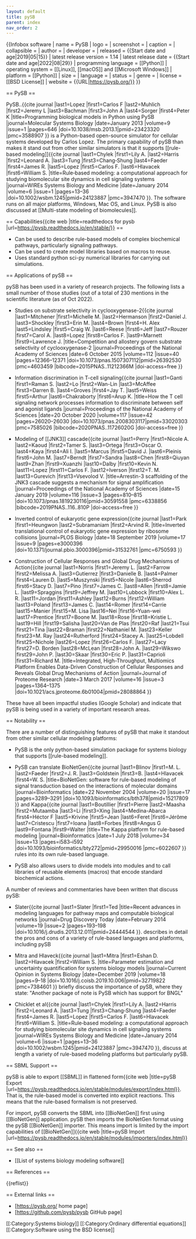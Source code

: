 ```yaml
---
layout: default
title: pySB
parent: index
nav_order: 2
---
```


{{Infobox software
| name                   = PySB
| logo                   = <!-- [[File: ]] -->
| screenshot             = <!-- [[File: ]] --> 
| caption                = 
| collapsible            = 
| author                 = 
| developer              = 
| released               = {{Start date and age|2019|05|15}}
| latest release version = 1.14
| latest release date    = {{Start date and age|2022|08|29}}
| programming language   = [[Python]]
| operating system       = [[Linux]], [[macOS]] and [[Microsoft Windows]]
| platform               = [[Python]]
| size                   = 
| language               = 
| status                 = 
| genre                  = 
| license                = [[BSD License]]
| website                = {{URL|https://pysb.org/}}
}}

== PySB ==

PySB..<ref>{{cite journal |last1=Lopez |first1=Carlos F |last2=Muhlich |first2=Jeremy L |last3=Bachman |first3=John A |last4=Sorger |first4=Peter K |title=Programming biological models in Python using PySB |journal=Molecular Systems Biology |date=January 2013 |volume=9 |issue=1 |pages=646 |doi=10.1038/msb.2013.1|pmid=23423320 |pmc=3588907 }}</ref> is a Python-based open-source simulator for cellular systems developed by Carlos Lopez. The primary capability of pySB than makes it stand out from other similar simulators is that it supports [[rule-based modeling]]<ref>{{cite journal |last1=Chylek |first1=Lily A. |last2=Harris |first2=Leonard A. |last3=Tung |first3=Chang‐Shung |last4=Faeder |first4=James R. |last5=Lopez |first5=Carlos F. |last6=Hlavacek |first6=William S. |title=Rule‐based modeling: a computational approach for studying biomolecular site dynamics in cell signaling systems |journal=WIREs Systems Biology and Medicine |date=January 2014 |volume=6 |issue=1 |pages=13–36 |doi=10.1002/wsbm.1245|pmid=24123887 |pmc=3947470 }}</ref>. The software runs on all major platforms, Windows, Mac OS, and Linux. PySB is also discussed at [[Multi-state modeling of biomolecules]].

== Capabilities<ref>{{cite web |title=readthedocs for pysb |url=https://pysb.readthedocs.io/en/stable/}}</ref> ==

* Can be used to describe rule-based models of complex biochemical pathways, particularly signaling pathways. 
* Can be used to create model libraries based on macros to reuse.
* Uses standard python sci-py numerical libraries for carrying out simulations.

== Applications of pySB ==

pySB has been used in a variety of research projects. The following lists a small number of those studies (out of a total of 230 mentions in the scientific literature (as of Oct 2022).

* Studies on substrate selectivity in cyclooxygenase-2<ref>{{cite journal |last1=Mitchener |first1=Michelle M. |last2=Hermanson |first2=Daniel J. |last3=Shockley |first3=Erin M. |last4=Brown |first4=H. Alex |last5=Lindsley |first5=Craig W. |last6=Reese |first6=Jeff |last7=Rouzer |first7=Carol A. |last8=Lopez |first8=Carlos F. |last9=Marnett |first9=Lawrence J. |title=Competition and allostery govern substrate selectivity of cyclooxygenase-2 |journal=Proceedings of the National Academy of Sciences |date=6 October 2015 |volume=112 |issue=40 |pages=12366–12371 |doi=10.1073/pnas.1507307112|pmid=26392530 |pmc=4603459 |bibcode=2015PNAS..11212366M |doi-access=free }}</ref>

* Information discrimination in T-cell signaling<ref>{{cite journal |last1=Ganti |first1=Raman S. |last2=Lo |first2=Wan-Lin |last3=McAffee |first3=Darren B. |last4=Groves |first4=Jay T. |last5=Weiss |first5=Arthur |last6=Chakraborty |first6=Arup K. |title=How the T cell signaling network processes information to discriminate between self and agonist ligands |journal=Proceedings of the National Academy of Sciences |date=20 October 2020 |volume=117 |issue=42 |pages=26020–26030 |doi=10.1073/pnas.2008303117|pmid=33020303 |pmc=7585026 |bibcode=2020PNAS..11726020G |doi-access=free }}</ref>

* Modeling of [[JNK3]] cascade<ref>{{cite journal |last1=Perry |first1=Nicole A. |last2=Kaoud |first2=Tamer S. |last3=Ortega |first3=Oscar O. |last4=Kaya |first4=Ali I. |last5=Marcus |first5=David J. |last6=Pleinis |first6=John M. |last7=Berndt |first7=Sandra |last8=Chen |first8=Qiuyan |last9=Zhan |first9=Xuanzhi |last10=Dalby |first10=Kevin N. |last11=Lopez |first11=Carlos F. |last12=Iverson |first12=T. M. |last13=Gurevich |first13=Vsevolod V. |title=Arrestin-3 scaffolding of the JNK3 cascade suggests a mechanism for signal amplification |journal=Proceedings of the National Academy of Sciences |date=15 January 2019 |volume=116 |issue=3 |pages=810–815 |doi=10.1073/pnas.1819230116|pmid=30591558 |pmc=6338856 |bibcode=2019PNAS..116..810P |doi-access=free }}</ref>

* Inverted control of eukaryotic gene expression<ref>{{cite journal |last1=Park |first1=Heungwon |last2=Subramaniam |first2=Arvind R. |title=Inverted translational control of eukaryotic gene expression by ribosome collisions |journal=PLOS Biology |date=18 September 2019 |volume=17 |issue=9 |pages=e3000396 |doi=10.1371/journal.pbio.3000396|pmid=31532761 |pmc=6750593 }}</ref>

* Construction of Cellular Responses and Global Drug Mechanisms of Action<ref>{{cite journal |last1=Norris |first1=Jeremy L. |last2=Farrow |first2=Melissa A. |last3=Gutierrez |first3=Danielle B. |last4=Palmer |first4=Lauren D. |last5=Muszynski |first5=Nicole |last6=Sherrod |first6=Stacy D. |last7=Pino |first7=James C. |last8=Allen |first8=Jamie L. |last9=Spraggins |first9=Jeffrey M. |last10=Lubbock |first10=Alex L. R. |last11=Jordan |first11=Ashley |last12=Burns |first12=William |last13=Poland |first13=James C. |last14=Romer |first14=Carrie |last15=Manier |first15=M. Lisa |last16=Nei |first16=Yuan-wei |last17=Prentice |first17=Boone M. |last18=Rose |first18=Kristie L. |last19=Hill |first19=Salisha |last20=Van de Plas |first20=Raf |last21=Tsui |first21=Tina |last22=Braman |first22=Nathaniel M. |last23=Keller |first23=M. Ray |last24=Rutherford |first24=Stacey A. |last25=Lobdell |first25=Nichole |last26=Lopez |first26=Carlos F. |last27=Lacy |first27=D. Borden |last28=McLean |first28=John A. |last29=Wikswo |first29=John P. |last30=Skaar |first30=Eric P. |last31=Caprioli |first31=Richard M. |title=Integrated, High-Throughput, Multiomics Platform Enables Data-Driven Construction of Cellular Responses and Reveals Global Drug Mechanisms of Action |journal=Journal of Proteome Research |date=3 March 2017 |volume=16 |issue=3 |pages=1364–1375 |doi=10.1021/acs.jproteome.6b01004|pmid=28088864 }}</ref>

These have all been impactful studies (Google Scholar) and indicate that pySB is being used in a variety of important research areas.

== Notability ==

There are a number of distinguishing features of pySB that make it standout from other similar cellular modeling platforms:

* PySB is the only python-based simulation package for systems biology that supports [[rule-based modeling]]. 

* PySB can translate BioNetGen<ref>{{cite journal |last1=Blinov |first1=M. L. |last2=Faeder |first2=J. R. |last3=Goldstein |first3=B. |last4=Hlavacek |first4=W. S. |title=BioNetGen: software for rule-based modeling of signal transduction based on the interactions of molecular domains |journal=Bioinformatics |date=22 November 2004 |volume=20 |issue=17 |pages=3289–3291 |doi=10.1093/bioinformatics/bth378|pmid=15217809 }}</ref> and Kappa<ref>{{cite journal |last1=Boutillier |first1=Pierre |last2=Maasha |first2=Mutaamba |last3=Li |first3=Xing |last4=Medina-Abarca |first4=Héctor F |last5=Krivine |first5=Jean |last6=Feret |first6=Jérôme |last7=Cristescu |first7=Ioana |last8=Forbes |first8=Angus G |last9=Fontana |first9=Walter |title=The Kappa platform for rule-based modeling |journal=Bioinformatics |date=1 July 2018 |volume=34 |issue=13 |pages=i583–i592 |doi=10.1093/bioinformatics/bty272|pmid=29950016 |pmc=6022607 }}</ref> rules into its own rule-based language. 

* PySB also allows users to divide models into modules and to call libraries of reusable elements (macros) that encode standard biochemical actions. 

A number of reviews and commentaries have been written that discuss pySB:

* Slater<ref>{{cite journal |last1=Slater |first1=Ted |title=Recent advances in modeling languages for pathway maps and computable biological networks |journal=Drug Discovery Today |date=February 2014 |volume=19 |issue=2 |pages=193–198 |doi=10.1016/j.drudis.2013.12.011|pmid=24444544 }}</ref>. describes in detail the pros and cons of a variety of rule-based languages and platforms, including pySB

* Mitra and Hlaveck<ref>{{cite journal |last1=Mitra |first1=Eshan D. |last2=Hlavacek |first2=William S. |title=Parameter estimation and uncertainty quantification for systems biology models |journal=Current Opinion in Systems Biology |date=December 2019 |volume=18 |pages=9–18 |doi=10.1016/j.coisb.2019.10.006|pmid=32719822 |pmc=7384601 }}</ref> briefly discuss the importance of pySB, where they state: "Another package of note is PySB which has support for BNGL"

* Chicklet et al<ref>{{cite journal |last1=Chylek |first1=Lily A. |last2=Harris |first2=Leonard A. |last3=Tung |first3=Chang‐Shung |last4=Faeder |first4=James R. |last5=Lopez |first5=Carlos F. |last6=Hlavacek |first6=William S. |title=Rule‐based modeling: a computational approach for studying biomolecular site dynamics in cell signaling systems |journal=WIREs Systems Biology and Medicine |date=January 2014 |volume=6 |issue=1 |pages=13–36 |doi=10.1002/wsbm.1245|pmid=24123887 |pmc=3947470 }}</ref>, discuss at length a variety of rule-based modeling platforms but particularly pySB.

== SBML Support ==

pySB is able to export [[SBML]] in flattened form<ref>{{cite web |title=pySB Export |url=https://pysb.readthedocs.io/en/stable/modules/export/index.html}}</ref>. That is, the rule-based model is converted into explicit reactions. This means that the rule-based formalism is not preserved. 

For import, pySB converts the SBML into [[BioNetGen]] first using [[BioNetGen]] application. pySB then imports the BioNetGen format using the pySB [[BioNetGen]] importer. This means import is limited by the import capabilities of [[BioNetGen]]<ref>{{cite web |title=pySB Import |url=https://pysb.readthedocs.io/en/stable/modules/importers/index.html}}</ref>

== See also ==
* [[List of systems biology modeling software]]

== References ==
<!-- Inline citations added to your article will automatically display here. See en.wikipedia.org/wiki/WP:REFB for instructions on how to add citations. -->
{{reflist}}

== External links ==
* [https://pysb.org/ home page]
* [https://github.com/pysb/pysb GitHub page]

<!--- Categories --->
[[:Category:Systems biology]]
[[:Category:Ordinary differential equations]]
[[:Category:Software using the BSD license]]
